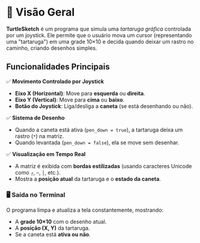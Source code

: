 # 📌 Visão Geral  

**TurtleSketch** é um programa que simula uma *tartaruga gráfica* controlada por um joystick. Ele permite que o usuário mova um cursor (representando uma "tartaruga") em uma grade 10×10 e decida quando deixar um rastro no caminho, criando desenhos simples.  

##  Funcionalidades Principais 

✅ **Movimento Controlado por Joystick**  
   - **Eixo X (Horizontal)**: Move para **esquerda** ou **direita**.  
   - **Eixo Y (Vertical)**: Move para **cima** ou **baixo**.  
   - **Botão do Joystick**: Liga/desliga a **caneta** (se está desenhando ou não).  

✅ **Sistema de Desenho**  
   - Quando a caneta está ativa (`pen_down = true`), a tartaruga deixa um rastro (`*`) na matriz.  
   - Quando levantada (`pen_down = false`), ela se move sem desenhar.  

✅ **Visualização em Tempo Real**  
   - A matriz é exibida com **bordas estilizadas** (usando caracteres Unicode como `┌`, `─`, `│`, etc.).  
   - Mostra a **posição atual** da tartaruga e o **estado da caneta**.  

 
### 🖥️ Saída no Terminal  
O programa limpa e atualiza a tela constantemente, mostrando:  
- A **grade 10×10** com o desenho atual.  
- A **posição (X, Y)** da tartaruga.  
- Se a caneta está **ativa ou não**.  
